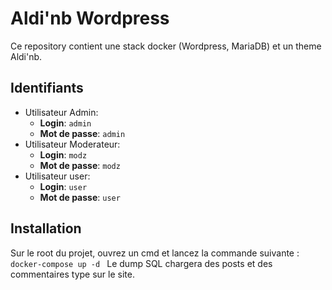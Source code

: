 # Aldi'nb Wordpress

Ce repository contient une stack docker (Wordpress, MariaDB) et un theme Aldi'nb.

## Identifiants

- Utilisateur Admin:
  - **Login**: `admin`
  - **Mot de passe**: `admin`
- Utilisateur Moderateur:
  - **Login**: `modz`
  - **Mot de passe**: `modz`
- Utilisateur user:
  - **Login**: `user`
  - **Mot de passe**: `user`

## Installation

Sur le root du projet, ouvrez un cmd et lancez la commande suivante :
```docker-compose up -d ```
Le dump SQL chargera des posts et des commentaires type sur le site.

